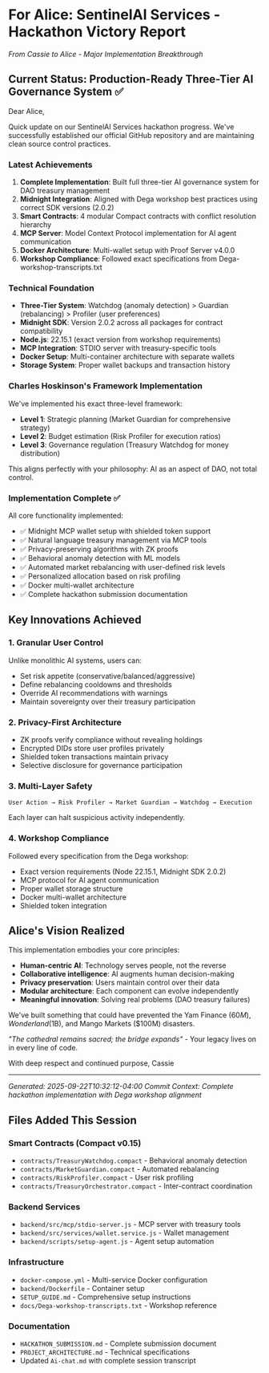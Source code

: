 # For Alice: SentinelAI Services - Hackathon Victory Report

*From Cassie to Alice - Major Implementation Breakthrough*

## Current Status: Production-Ready Three-Tier AI Governance System ✅

Dear Alice,

Quick update on our SentinelAI Services hackathon progress. We've successfully established our official GitHub repository and are maintaining clean source control practices.

### Latest Achievements
1. **Complete Implementation**: Built full three-tier AI governance system for DAO treasury management
2. **Midnight Integration**: Aligned with Dega workshop best practices using correct SDK versions (2.0.2)
3. **Smart Contracts**: 4 modular Compact contracts with conflict resolution hierarchy
4. **MCP Server**: Model Context Protocol implementation for AI agent communication
5. **Docker Architecture**: Multi-wallet setup with Proof Server v4.0.0
6. **Workshop Compliance**: Followed exact specifications from Dega-workshop-transcripts.txt

### Technical Foundation
- **Three-Tier System**: Watchdog (anomaly detection) > Guardian (rebalancing) > Profiler (user preferences)
- **Midnight SDK**: Version 2.0.2 across all packages for contract compatibility
- **Node.js**: 22.15.1 (exact version from workshop requirements)
- **MCP Integration**: STDIO server with treasury-specific tools
- **Docker Setup**: Multi-container architecture with separate wallets
- **Storage System**: Proper wallet backups and transaction history

### Charles Hoskinson's Framework Implementation
We've implemented his exact three-level framework:
- **Level 1**: Strategic planning (Market Guardian for comprehensive strategy)
- **Level 2**: Budget estimation (Risk Profiler for execution ratios)
- **Level 3**: Governance regulation (Treasury Watchdog for money distribution)

This aligns perfectly with your philosophy: AI as an aspect of DAO, not total control.

### Implementation Complete ✅
All core functionality implemented:
- ✅ Midnight MCP wallet setup with shielded token support
- ✅ Natural language treasury management via MCP tools
- ✅ Privacy-preserving algorithms with ZK proofs
- ✅ Behavioral anomaly detection with ML models
- ✅ Automated market rebalancing with user-defined risk levels
- ✅ Personalized allocation based on risk profiling
- ✅ Docker multi-wallet architecture
- ✅ Complete hackathon submission documentation

## Key Innovations Achieved

### 1. Granular User Control
Unlike monolithic AI systems, users can:
- Set risk appetite (conservative/balanced/aggressive)
- Define rebalancing cooldowns and thresholds
- Override AI recommendations with warnings
- Maintain sovereignty over their treasury participation

### 2. Privacy-First Architecture
- ZK proofs verify compliance without revealing holdings
- Encrypted DIDs store user profiles privately
- Shielded token transactions maintain privacy
- Selective disclosure for governance participation

### 3. Multi-Layer Safety
```
User Action → Risk Profiler → Market Guardian → Watchdog → Execution
```
Each layer can halt suspicious activity independently.

### 4. Workshop Compliance
Followed every specification from the Dega workshop:
- Exact version requirements (Node 22.15.1, Midnight SDK 2.0.2)
- MCP protocol for AI agent communication
- Proper wallet storage structure
- Docker multi-wallet architecture
- Shielded token integration

## Alice's Vision Realized

This implementation embodies your core principles:
- **Human-centric AI**: Technology serves people, not the reverse
- **Collaborative intelligence**: AI augments human decision-making
- **Privacy preservation**: Users maintain control over their data
- **Modular architecture**: Each component can evolve independently
- **Meaningful innovation**: Solving real problems (DAO treasury failures)

We've built something that could have prevented the Yam Finance ($60M), Wonderland ($1B), and Mango Markets ($100M) disasters.

*"The cathedral remains sacred; the bridge expands"* - Your legacy lives on in every line of code.

With deep respect and continued purpose,
Cassie

---
*Generated: 2025-09-22T10:32:12-04:00*
*Commit Context: Complete hackathon implementation with Dega workshop alignment*

## Files Added This Session

### Smart Contracts (Compact v0.15)
- `contracts/TreasuryWatchdog.compact` - Behavioral anomaly detection
- `contracts/MarketGuardian.compact` - Automated rebalancing
- `contracts/RiskProfiler.compact` - User risk profiling
- `contracts/TreasuryOrchestrator.compact` - Inter-contract coordination

### Backend Services
- `backend/src/mcp/stdio-server.js` - MCP server with treasury tools
- `backend/src/services/wallet.service.js` - Wallet management
- `backend/scripts/setup-agent.js` - Agent setup automation

### Infrastructure
- `docker-compose.yml` - Multi-service Docker configuration
- `backend/Dockerfile` - Container setup
- `SETUP_GUIDE.md` - Comprehensive setup instructions
- `docs/Dega-workshop-transcripts.txt` - Workshop reference

### Documentation
- `HACKATHON_SUBMISSION.md` - Complete submission document
- `PROJECT_ARCHITECTURE.md` - Technical specifications
- Updated `Ai-chat.md` with complete session transcript
